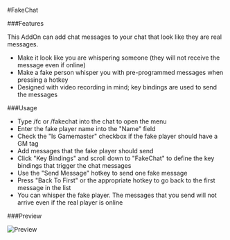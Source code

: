 #FakeChat

###Features

This AddOn can add chat messages to your chat that look like they are real messages.

- Make it look like you are whispering someone (they will not receive the message even if online)
- Make a fake person whisper you with pre-programmed messages when pressing a hotkey
- Designed with video recording in mind; key bindings are used to send the messages

###Usage

- Type /fc or /fakechat into the chat to open the menu
- Enter the fake player name into the "Name" field
- Check the "Is Gamemaster" checkbox if the fake player should have a GM tag
- Add messages that the fake player should send
- Click "Key Bindings" and scroll down to "FakeChat" to define the key bindings that trigger the chat messages
- Use the "Send Message" hotkey to send one fake message
- Press "Back To First" or the appropriate hotkey to go back to the first message in the list
- You can whisper the fake player. The messages that you send will not arrive even if the real player is online

###Preview

![Preview](/preview.png?raw=true "Preview")